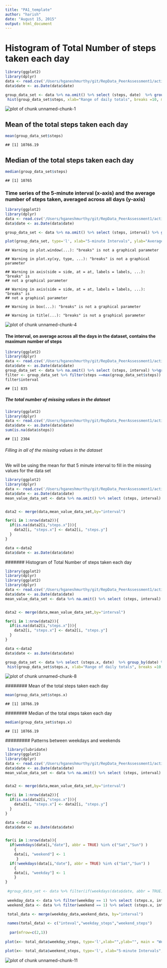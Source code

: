 ```yaml
---
title: "PA1_template"
author: "harish"
date: "August 15, 2015"
output: html_document
---
```


# Histogram of Total Number of steps taken each day


```r
library(ggplot2)
library(dplyr)
data <- read.csv('/Users/hganeshmurthy/git/RepData_PeerAssessment1/activity.csv')
data$date <- as.Date(data$date)

group_data_set <- data %>% na.omit() %>% select (steps, date)  %>% group_by(date) %>% summarise_each(funs(sum))
 hist(group_data_set$steps, xlab="Range of daily totals", breaks =10, main = "Histogram of total no of steps taken each day")
```

![plot of chunk unnamed-chunk-1](figure/unnamed-chunk-1-1.png) 

## Mean of the total steps taken each day 


```r
mean(group_data_set$steps) 
```

```
## [1] 10766.19
```

## Median of the total steps taken each day 


```r
median(group_data_set$steps) 
```

```
## [1] 10765
```

### Time series of the 5-minute interval (x-axis) and the average number of steps taken, averaged across all days (y-axis)


```r
library(ggplot2)
library(dplyr)
data <- read.csv('/Users/hganeshmurthy/git/RepData_PeerAssessment1/activity.csv')
data$date <- as.Date(data$date)

group_data_set <- data %>% na.omit() %>% select (steps, interval) %>% group_by(interval) %>% summarise_each(funs(mean))

plot(group_data_set, type='l', xlab="5-minute Intervals", ylab="Average number of steps taken", breaks =10, main = "Time series of interval and the average number of steps taken")
```

```
## Warning in plot.window(...): "breaks" is not a graphical parameter
```

```
## Warning in plot.xy(xy, type, ...): "breaks" is not a graphical parameter
```

```
## Warning in axis(side = side, at = at, labels = labels, ...): "breaks" is
## not a graphical parameter
```

```
## Warning in axis(side = side, at = at, labels = labels, ...): "breaks" is
## not a graphical parameter
```

```
## Warning in box(...): "breaks" is not a graphical parameter
```

```
## Warning in title(...): "breaks" is not a graphical parameter
```

![plot of chunk unnamed-chunk-4](figure/unnamed-chunk-4-1.png) 
 
#### The interval, on average across all the days in the dataset, contains the maximum number of steps


```r
library(ggplot2)
library(dplyr)
data <- read.csv('/Users/hganeshmurthy/git/RepData_PeerAssessment1/activity.csv')
data$date <- as.Date(data$date)
group_data_set <- data %>% na.omit() %>% select (steps, interval) %>%group_by(interval) %>% summarise_each(funs(mean))
filter <- group_data_set %>% filter(steps ==max(group_data_set$steps))
filter$interval
```

```
## [1] 835
```

##### The total number of missing values in the dataset 


```r
library(ggplot2)
library(dplyr)
data <- read.csv('/Users/hganeshmurthy/git/RepData_PeerAssessment1/activity.csv')
data$date <- as.Date(data$date)
sum(is.na(data$steps))
```

```
## [1] 2304
```

###### Filling in all of the missing values in the dataset
We will be using the mean for that 5 minute interval to fill in the missing values for the data set

```r
library(ggplot2)
library(dplyr)
data <- read.csv('/Users/hganeshmurthy/git/RepData_PeerAssessment1/activity.csv')
data$date <- as.Date(data$date)
mean_value_data_set <- data %>% na.omit() %>% select (steps, interval) %>%group_by(interval) %>% summarise_each(funs(mean))


data2 <- merge(data,mean_value_data_set,by="interval")

for(i in 1:nrow(data2)){
  if(is.na(data2[i,"steps.x"])){        
    data2[i, "steps.x"] <- data2[i, "steps.y"]     
  }  
}

data <-data2
data$date <- as.Date(data$date)
```


####### Histogram of Total Number of steps taken each day


```r
library(ggplot2)
library(dplyr)
library(ggplot2)
library(dplyr)
data <- read.csv('/Users/hganeshmurthy/git/RepData_PeerAssessment1/activity.csv')
data$date <- as.Date(data$date)
mean_value_data_set <- data %>% na.omit() %>% select (steps, interval) %>%group_by(interval) %>% summarise_each(funs(mean))


data2 <- merge(data,mean_value_data_set,by="interval")

for(i in 1:nrow(data2)){
  if(is.na(data2[i,"steps.x"])){        
    data2[i, "steps.x"] <- data2[i, "steps.y"]     
  }  
}

data <-data2
data$date <- as.Date(data$date)

group_data_set <- data %>% select (steps.x, date)  %>% group_by(date) %>% summarise_each(funs(sum))
 hist(group_data_set$steps.x, xlab="Range of daily totals", breaks =10, main = "Histogram of total no of steps taken each day")
```

![plot of chunk unnamed-chunk-8](figure/unnamed-chunk-8-1.png) 

######## Mean of the total steps taken each day 


```r
mean(group_data_set$steps.x) 
```

```
## [1] 10766.19
```

######## Median of the total steps taken each day 


```r
median(group_data_set$steps.x) 
```

```
## [1] 10766.19
```


######### Patterns between weekdays and weekends


```r
 library(lubridate)
library(ggplot2)
library(dplyr)
data <- read.csv('/Users/hganeshmurthy/git/RepData_PeerAssessment1/activity.csv')
data$date <- as.Date(data$date)
mean_value_data_set <- data %>% na.omit() %>% select (steps, interval) %>%group_by(interval) %>% summarise_each(funs(mean))


data2 <- merge(data,mean_value_data_set,by="interval")

for(i in 1:nrow(data2)){
  if(is.na(data2[i,"steps.x"])){        
    data2[i, "steps.x"] <- data2[i, "steps.y"]     
  }  
}

data <-data2
data$date <- as.Date(data$date)


for(i in 1:nrow(data)){
  if(weekdays(data[i,"date"], abbr = TRUE) %in% c("Sat","Sun") )
    {        
    data[i, "weekend"] <- 1    
     }  
  if(!weekdays(data[i,"date"], abbr = TRUE) %in% c("Sat","Sun") )
    {
    data[i, "weekday"] <- 1
    }
}
 
 #group_data_set <- data %>% filter(if(weekdays(data$date, abbr = TRUE) ) == "Sat")%>% select (steps.x, interval) %>% group_by(interval) %>% summarise_each(funs(mean))
 
 weekday_data <- data %>% filter(weekday == 1) %>% select (steps.x, interval) %>%group_by(interval) %>% summarise_each(funs(mean))
 weekend_data <- data %>% filter(weekend == 1) %>% select (steps.x, interval) %>%group_by(interval) %>% summarise_each(funs(mean))
 
 total_data <- merge(weekday_data,weekend_data, by="interval")

 names(total_data) <- c("inteval","weekday_steps","weekend_steps")
 
  par(mfrow=c(2,1))
  
plot(x<- total_data$weekday_steps, type='l',xlab="",ylab="", main = "Weekday") 

plot(x<- total_data$weekend_steps, type='l', xlab="5-minute Intervals", ylab="Average number of steps taken",  main = "Weekend") 
```

![plot of chunk unnamed-chunk-11](figure/unnamed-chunk-11-1.png) 
